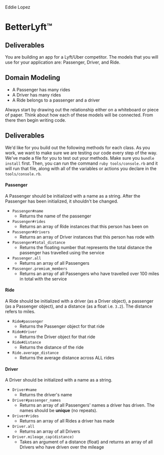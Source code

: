 Eddie Lopez

# BetterLyft™ 

## Deliverables
You are building an app for a Lyft/Uber competitor. The models that you will use for your application are: Passenger, Driver, and Ride.

## Domain Modeling
  - A Passenger has many rides
  - A Driver has many rides
  - A Ride belongs to a passenger and a driver
  
Always start by drawing out the relationship either on a whiteboard or piece of paper. Think about how each of these models will be connected. From there then begin writing code.

## Deliverables

We'd like for you build out the following methods for each class. As you work, we want to make sure we are testing our code every step of the way. We've made a file for you to test out your methods. Make sure you `bundle install` first. Then, you can run the command `ruby tools/console.rb` and it will run that file, along with all of the variables or actions you declare in the `tools/console.rb`.

#### Passenger
A Passenger should be initialized with a name as a string. After the Passenger has been initialized, it shouldn't be changed.
- `Passenger#name`
  - Returns the name of the passenger
- `Passenger#rides`
  - Returns an array of Ride instances that this person has been on
- `Passenger#drivers`
  - Returns an array of Driver instances that this person has rode with
- `Passenger#total_distance`
  - Returns the floating number that represents the total distance the passenger has travelled using the service
- `Passenger.all`
  - Returns an array of all Passengers
- `Passenger.premium_members`
  - Returns an array of all Passengers who have travelled over 100 miles in total with the service

#### Ride
A Ride should be initialized with a driver (as a Driver object), a passenger (as a Passenger object), and a distance (as a float i.e. `3.2`). The distance refers to miles.
- `Ride#passenger`
  - Returns the Passenger object for that ride
- `Ride#driver`
  - Returns the Driver object for that ride
- `Ride#distance`
  - Returns the distance of the ride
- `Ride.average_distance`
  - Returns the average distance across ALL rides
  
#### Driver
A Driver should be initialized with a name as a string.
- `Driver#name`
  - Returns the driver's name
- `Driver#passenger_names`
  - Returns an array of all Passengers' names a driver has driven. The names should be **unique** (no repeats).
- `Driver#rides`
  - Returns an array of all Rides a driver has made
- `Driver.all`
  - Returns an array of all Drivers
- `Driver.mileage_cap(distance)`
  - Takes an argument of a distance (float) and returns an array of all Drivers who have driven over the mileage

